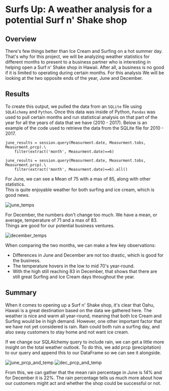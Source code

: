 # Surfs Up: A weather analysis for a potential Surf n' Shake shop 

## Overview 

There's few things better than Ice Cream and Surfing on a hot summer day. That's why for this project, we will be analyzing weather statistics for different months to present to a business partner who is interesting in helping open a Surf n' Shake shop in Hawaii. After all, a business is no good if it is limited to operating during certain months. For this analysis We will be looking at the two opposite ends of the year, June and December. 

## Results 

To create this output, we pulled the data from an `SQLite` file using `SQLAlchemy` and `Python`. Once this data was inside of Python, `Pandas` was used to pull certain months and run statistical analysis on that part of the year for all the years of data that we have (2010 - 2017). Below is an example of the code used to retrieve the data from the SQLite file for 2010 - 2017. 

```
june_results = session.query(Measurment.date, Measurment.tobs, Measurment.prcp).\
    filter(extract('month', Measurment.date)==6)

june_results = session.query(Measurment.date, Measurment.tobs, Measurment.prcp).\
    filter(extract('month', Measurment.date)==6).all()
```

For June, we can see a Mean of 75 with a max of 85, along with other statistics. <br>
This is quite enjoyable weather for both surfing and ice cream, which is good news.

![june_temps](https://user-images.githubusercontent.com/60283799/178846297-2eb0a5f7-4c10-400d-8701-ccbe154b17b5.PNG)

For December, the numbers don't change too much. We have a mean, or average, temperature of 71 and a max of 83.<br>
Things are good for our potential business ventures. 

![december_temps](https://user-images.githubusercontent.com/60283799/178846313-b6796596-608a-48e6-8b9f-1605a86161f9.PNG)

When comparing the two months, we can make a few key observations:
- Differences in June and December are not too drastic, which is good for the business. 
- The temperature hovers in the low to mid 70's year-round.
- With the high still reaching 83 in December, that shows that there are still great Surfing and Ice Cream days throughout the year. 


## Summary 

When it comes to opening up a Surf n' Shake shop, it's clear that Oahu, Hawaii is a great destination based on the data we gathered here. The weather is nice and warm all year-round, meaning that both Ice Cream and Surfing would be in high demand. However, one other important factor that we have not yet considered is rain. Rain could both ruin a surfing day, and also sway customers to stay home and not want ice cream. 

If we change our SQLAlchemy query to include rain, we can get a little more insight on the total weather outlook. To do this, we add prcp (precipitation) to our query and append this to our DataFrame so we can see it alongside. 

![june_prcp_and_temp](https://user-images.githubusercontent.com/60283799/178885901-624df593-dc2f-4c8f-bb73-74a7fc27b280.PNG)
![dec_prcp_and_temp](https://user-images.githubusercontent.com/60283799/178885966-d6df2d22-3e52-4d7c-977f-60c2198a3b19.PNG)

From this, we can gather that the mean rain percentage in June is 14% and for December it is 22%. The rain percentage tells us much more about how our customers might act and whether the shop could be successful or not. 
